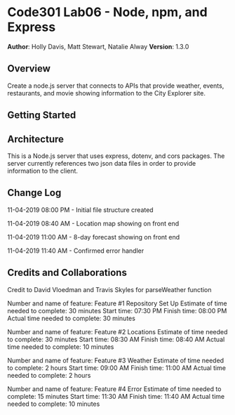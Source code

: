 # Code301 Lab06 - Node, npm, and Express

**Author**: Holly Davis, Matt Stewart, Natalie Alway
**Version**: 1.3.0
<!-- (increment the patch/fix version number if you make more commits past your first submission) -->

## Overview
Create a node.js server that connects to APIs that provide weather, events, restaurants, and movie showing information to the City Explorer site. 

<!-- Provide a high level overview of what this application is and why you are building it, beyond the fact that it's an assignment for this class. (i.e. What's your problem domain?) -->

## Getting Started
<!-- What are the steps that a user must take in order to build this app on their own machine and get it running? -->

## Architecture
<!-- Provide a detailed description of the application design. What technologies (languages, libraries, etc) you're using, and any other relevant design information. -->

This is a Node.js server that uses express, dotenv, and cors packages. The server currently references two json data files in order to provide information to the client. 

## Change Log

11-04-2019 08:00 PM - Initial file structure created

11-04-2019 08:40 AM - Location map showing on front end

11-04-2019 11:00 AM - 8-day forecast showing on front end

11-04-2019 11:40 AM - Confirmed error handler
<!-- Use this area to document the iterative changes made to your application as each feature is successfully implemented. Use time stamps. Here's an examples:

01-01-2001 4:59pm - Application now has a fully-functional express server, with a GET route for the location resource.-->

## Credits and Collaborations
<!-- Give credit (and a link) to other people or resources that helped you build this application. -->
Credit to David Vloedman and Travis Skyles for parseWeather function

Number and name of feature: Feature #1 Repository Set Up
Estimate of time needed to complete: 30 minutes
Start time: 07:30 PM
Finish time: 08:00 PM
Actual time needed to complete: 30 minutes

Number and name of feature: Feature #2 Locations
Estimate of time needed to complete: 30 minutes
Start time: 08:30 AM
Finish time: 08:40 AM
Actual time needed to complete: 10 minutes


Number and name of feature: Feature #3 Weather
Estimate of time needed to complete: 2 hours
Start time: 09:00 AM
Finish time: 11:00 AM
Actual time needed to complete: 2 hours


Number and name of feature: Feature #4 Error
Estimate of time needed to complete:  15 minutes
Start time: 11:30 AM
Finish time: 11:40 AM
Actual time needed to complete: 10 minutes